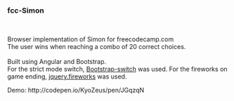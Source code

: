 <h3>fcc-Simon</h3>
<br>
<p>Browser implementation of Simon for freecodecamp.com
<br>
The user wins when reaching a combo of 20 correct choices.
<br>
<br>
Built using Angular and Bootstrap.
<br>
For the strict mode switch, <a href="https://github.com/nostalgiaz/bootstrap-switch">Bootstrap-switch</a> was used.
For the fireworks on game ending, <a href=https://github.com/csudcy/jquery.fireworks">jquery.fireworks</a> was used.
</p>
Demo: http://codepen.io/KyoZeus/pen/JGqzqN
